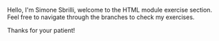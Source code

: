 Hello, I'm Simone Sbrilli, welcome to the HTML module exercise section.
Feel free to navigate through the branches to check my exercises.

Thanks for your patient!
